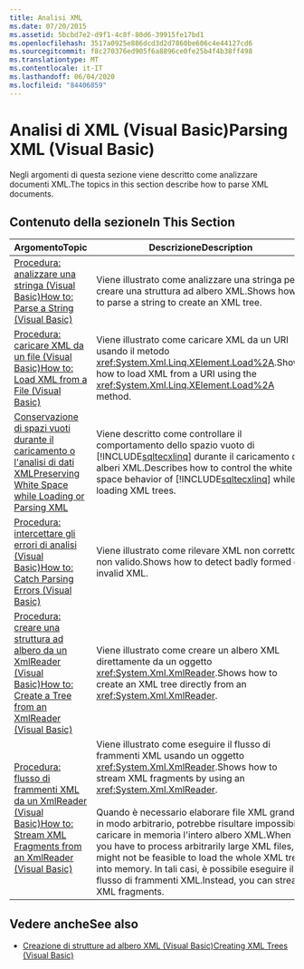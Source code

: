 ```yaml
---
title: Analisi XML
ms.date: 07/20/2015
ms.assetid: 5bcbd7e2-d9f1-4c8f-80d6-39915fe17bd1
ms.openlocfilehash: 3517a0925e886dcd3d2d7860be606c4e44127cd6
ms.sourcegitcommit: f8c270376ed905f6a8896ce0fe25b4f4b38ff498
ms.translationtype: MT
ms.contentlocale: it-IT
ms.lasthandoff: 06/04/2020
ms.locfileid: "84406859"
---
```

# <a name="parsing-xml-visual-basic"></a><span data-ttu-id="730ce-102">Analisi di XML (Visual Basic)</span><span class="sxs-lookup"><span data-stu-id="730ce-102">Parsing XML (Visual Basic)</span></span>
<span data-ttu-id="730ce-103">Negli argomenti di questa sezione viene descritto come analizzare documenti XML.</span><span class="sxs-lookup"><span data-stu-id="730ce-103">The topics in this section describe how to parse XML documents.</span></span>  
  
## <a name="in-this-section"></a><span data-ttu-id="730ce-104">Contenuto della sezione</span><span class="sxs-lookup"><span data-stu-id="730ce-104">In This Section</span></span>  
  
|<span data-ttu-id="730ce-105">Argomento</span><span class="sxs-lookup"><span data-stu-id="730ce-105">Topic</span></span>|<span data-ttu-id="730ce-106">Descrizione</span><span class="sxs-lookup"><span data-stu-id="730ce-106">Description</span></span>|  
|-----------|-----------------|  
|[<span data-ttu-id="730ce-107">Procedura: analizzare una stringa (Visual Basic)</span><span class="sxs-lookup"><span data-stu-id="730ce-107">How to: Parse a String (Visual Basic)</span></span>](how-to-parse-a-string.md)|<span data-ttu-id="730ce-108">Viene illustrato come analizzare una stringa per creare una struttura ad albero XML.</span><span class="sxs-lookup"><span data-stu-id="730ce-108">Shows how to parse a string to create an XML tree.</span></span>|  
|[<span data-ttu-id="730ce-109">Procedura: caricare XML da un file (Visual Basic)</span><span class="sxs-lookup"><span data-stu-id="730ce-109">How to: Load XML from a File (Visual Basic)</span></span>](how-to-load-xml-from-a-file.md)|<span data-ttu-id="730ce-110">Viene illustrato come caricare XML da un URI usando il metodo <xref:System.Xml.Linq.XElement.Load%2A>.</span><span class="sxs-lookup"><span data-stu-id="730ce-110">Shows how to load XML from a URI using the <xref:System.Xml.Linq.XElement.Load%2A> method.</span></span>|  
|[<span data-ttu-id="730ce-111">Conservazione di spazi vuoti durante il caricamento o l'analisi di dati XML</span><span class="sxs-lookup"><span data-stu-id="730ce-111">Preserving White Space while Loading or Parsing XML</span></span>](preserving-white-space-while-loading-or-parsing-xml.md)|<span data-ttu-id="730ce-112">Viene descritto come controllare il comportamento dello spazio vuoto di [!INCLUDE[sqltecxlinq](~/includes/sqltecxlinq-md.md)] durante il caricamento di alberi XML.</span><span class="sxs-lookup"><span data-stu-id="730ce-112">Describes how to control the white space behavior of [!INCLUDE[sqltecxlinq](~/includes/sqltecxlinq-md.md)] while loading XML trees.</span></span>|  
|[<span data-ttu-id="730ce-113">Procedura: intercettare gli errori di analisi (Visual Basic)</span><span class="sxs-lookup"><span data-stu-id="730ce-113">How to: Catch Parsing Errors (Visual Basic)</span></span>](how-to-catch-parsing-errors.md)|<span data-ttu-id="730ce-114">Viene illustrato come rilevare XML non corretto o non valido.</span><span class="sxs-lookup"><span data-stu-id="730ce-114">Shows how to detect badly formed or invalid XML.</span></span>|  
|[<span data-ttu-id="730ce-115">Procedura: creare una struttura ad albero da un XmlReader (Visual Basic)</span><span class="sxs-lookup"><span data-stu-id="730ce-115">How to: Create a Tree from an XmlReader (Visual Basic)</span></span>](how-to-create-a-tree-from-an-xmlreader.md)|<span data-ttu-id="730ce-116">Viene illustrato come creare un albero XML direttamente da un oggetto <xref:System.Xml.XmlReader>.</span><span class="sxs-lookup"><span data-stu-id="730ce-116">Shows how to create an XML tree directly from an <xref:System.Xml.XmlReader>.</span></span>|  
|[<span data-ttu-id="730ce-117">Procedura: flusso di frammenti XML da un XmlReader (Visual Basic)</span><span class="sxs-lookup"><span data-stu-id="730ce-117">How to: Stream XML Fragments from an XmlReader (Visual Basic)</span></span>](how-to-stream-xml-fragments-from-an-xmlreader.md)|<span data-ttu-id="730ce-118">Viene illustrato come eseguire il flusso di frammenti XML usando un oggetto <xref:System.Xml.XmlReader>.</span><span class="sxs-lookup"><span data-stu-id="730ce-118">Shows how to stream XML fragments by using an <xref:System.Xml.XmlReader>.</span></span><br /><br /> <span data-ttu-id="730ce-119">Quando è necessario elaborare file XML grandi in modo arbitrario, potrebbe risultare impossibile caricare in memoria l'intero albero XML.</span><span class="sxs-lookup"><span data-stu-id="730ce-119">When you have to process arbitrarily large XML files, it might not be feasible to load the whole XML tree into memory.</span></span> <span data-ttu-id="730ce-120">In tali casi, è possibile eseguire il flusso di frammenti XML.</span><span class="sxs-lookup"><span data-stu-id="730ce-120">Instead, you can stream XML fragments.</span></span>|  
  
## <a name="see-also"></a><span data-ttu-id="730ce-121">Vedere anche</span><span class="sxs-lookup"><span data-stu-id="730ce-121">See also</span></span>

- [<span data-ttu-id="730ce-122">Creazione di strutture ad albero XML (Visual Basic)</span><span class="sxs-lookup"><span data-stu-id="730ce-122">Creating XML Trees (Visual Basic)</span></span>](creating-xml-trees.md)
